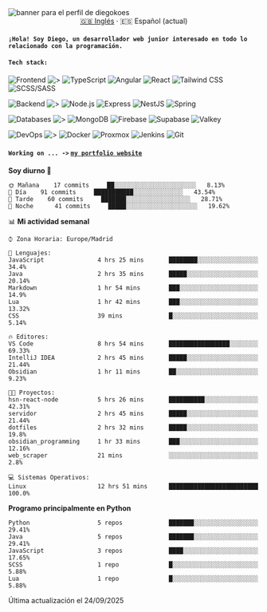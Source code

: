 <picture>
 <source media="(prefers-color-scheme: dark)" srcset="https://i.imgur.com/G5n6xUz.png">
 <source media="(prefers-color-scheme: light)" srcset="https://i.imgur.com/8gLfu4u.png">
 <img alt="banner para el perfil de diegokoes" src="https://i.imgur.com/G5n6xUz.png">
</picture>

<!-- Cambiador de idioma -->
<div align="center">
  <a href="./README.md">🇬🇧 Inglés</a> · <a>🇪🇸 Español (actual)</a>
</div>

#### `¡Hola! Soy Diego, un desarrollador web junior interesado en todo lo relacionado con la programación.`

#### `Tech stack:` 
<!-- Frontend -->
![Frontend   ](https://img.shields.io/badge/Frontend-20232a?style=for-the-badge&logo=terminal&logoColor=white)
![>](https://img.shields.io/badge/%3E-000000?style=for-the-badge&labelColor=000000&color=000000&logoColor=white&labelWidth=20) 
![TypeScript](https://img.shields.io/badge/typescript-3178C6?style=for-the-badge&logo=typescript&logoColor=white)
![Angular](https://img.shields.io/badge/angular-7E22CE?style=for-the-badge&logo=angular&logoColor=white)
![React](https://img.shields.io/badge/react-20232a?style=for-the-badge&logo=react&logoColor=61DAFB)
![Tailwind CSS](https://img.shields.io/badge/tailwindcss-06B6D4?style=for-the-badge&logo=tailwindcss&logoColor=white)
![SCSS/SASS](https://img.shields.io/badge/scss-CC6699?style=for-the-badge&logo=sass&logoColor=white)
<!-- Backend -->
![Backend    ](https://img.shields.io/badge/Backend-20232a?style=for-the-badge&logo=terminal&logoColor=white)
![>](https://img.shields.io/badge/%3E-000000?style=for-the-badge&labelColor=000000&color=000000&logoColor=white&labelWidth=20) 
![Node.js](https://img.shields.io/badge/node.js-339933?style=for-the-badge&logo=nodedotjs&logoColor=white)
![Express](https://img.shields.io/badge/express-000000?style=for-the-badge&logo=express&logoColor=white)
![NestJS](https://img.shields.io/badge/nestjs-E0234E?style=for-the-badge&logo=nestjs&logoColor=white)
![Spring](https://img.shields.io/badge/spring-6DB33F?style=for-the-badge&logo=spring&logoColor=white)
<!-- Databases -->
![Databases  ](https://img.shields.io/badge/BD's-20232a?style=for-the-badge&logo=terminal&logoColor=white)
![>](https://img.shields.io/badge/%3E-000000?style=for-the-badge&labelColor=000000&color=000000&logoColor=white&labelWidth=20) 
![MongoDB](https://img.shields.io/badge/mongodb-4EA94B?style=for-the-badge&logo=mongodb&logoColor=white)
![Firebase](https://img.shields.io/badge/firebase-FFCA28?style=for-the-badge&logo=firebase&logoColor=black)
![Supabase](https://img.shields.io/badge/supabase-3ECF8E?style=for-the-badge&logo=supabase&logoColor=white)
![Valkey](https://img.shields.io/badge/valkey-DC382D?style=for-the-badge&logo=valkey&logoColor=white)
<!-- DevOps -->
![DevOps     ](https://img.shields.io/badge/DevOps-20232a?style=for-the-badge&logo=terminal&logoColor=white)
![>](https://img.shields.io/badge/%3E-000000?style=for-the-badge&labelColor=000000&color=000000&logoColor=white&labelWidth=20) 
![Docker](https://img.shields.io/badge/docker-2496ED?style=for-the-badge&logo=docker&logoColor=white)
![Proxmox](https://img.shields.io/badge/proxmox-e57000?style=for-the-badge&logo=proxmox&logoColor=white)
![Jenkins](https://img.shields.io/badge/jenkins-D24939?style=for-the-badge&logo=jenkins&logoColor=white)
![Git](https://img.shields.io/badge/git-F05032?style=for-the-badge&logo=git&logoColor=white)

#### `Working on ... ->`  [`my portfolio website`](https://github.com/diegokoes/portfolio)


<!--START_SECTION:waka_es-->
**Soy diurno 🐤** 

```text
🌞 Mañana    17 commits     ██░░░░░░░░░░░░░░░░░░░░░░░   8.13% 
🌆 Día    91 commits     ███████████░░░░░░░░░░░░░░   43.54% 
🌃 Tarde    60 commits     ███████░░░░░░░░░░░░░░░░░░   28.71% 
🌙 Noche      41 commits     █████░░░░░░░░░░░░░░░░░░░░   19.62%

```


📊 **Mi actividad semanal** 

```text
⌚︎ Zona Horaria: Europe/Madrid

💬 Lenguajes: 
JavaScript               4 hrs 25 mins       ████████░░░░░░░░░░░░░░░░░   34.4% 
Java                     2 hrs 35 mins       █████░░░░░░░░░░░░░░░░░░░░   20.14% 
Markdown                 1 hr 54 mins        ███░░░░░░░░░░░░░░░░░░░░░░   14.9% 
Lua                      1 hr 42 mins        ███░░░░░░░░░░░░░░░░░░░░░░   13.32% 
CSS                      39 mins             █░░░░░░░░░░░░░░░░░░░░░░░░   5.14%

🔥 Editores: 
VS Code                  8 hrs 54 mins       █████████████████░░░░░░░░   69.33% 
IntelliJ IDEA            2 hrs 45 mins       █████░░░░░░░░░░░░░░░░░░░░   21.44% 
Obsidian                 1 hr 11 mins        ██░░░░░░░░░░░░░░░░░░░░░░░   9.23%

🐱‍💻 Proyectos: 
hsn-react-node           5 hrs 26 mins       ██████████░░░░░░░░░░░░░░░   42.31% 
servidor                 2 hrs 45 mins       █████░░░░░░░░░░░░░░░░░░░░   21.44% 
dotfiles                 2 hrs 32 mins       █████░░░░░░░░░░░░░░░░░░░░   19.8% 
obsidian_programming     1 hr 33 mins        ███░░░░░░░░░░░░░░░░░░░░░░   12.16% 
web_scraper              21 mins             ░░░░░░░░░░░░░░░░░░░░░░░░░   2.8%

💻 Sistemas Operativos: 
Linux                    12 hrs 51 mins      █████████████████████████   100.0%

```

**Programo principalmente en Python** 

```text
Python                   5 repos             ███████░░░░░░░░░░░░░░░░░░   29.41% 
Java                     5 repos             ███████░░░░░░░░░░░░░░░░░░   29.41% 
JavaScript               3 repos             ████░░░░░░░░░░░░░░░░░░░░░   17.65% 
SCSS                     1 repo              █░░░░░░░░░░░░░░░░░░░░░░░░   5.88% 
Lua                      1 repo              █░░░░░░░░░░░░░░░░░░░░░░░░   5.88%

```



 Última actualización el 24/09/2025
<!--END_SECTION:waka_es-->
